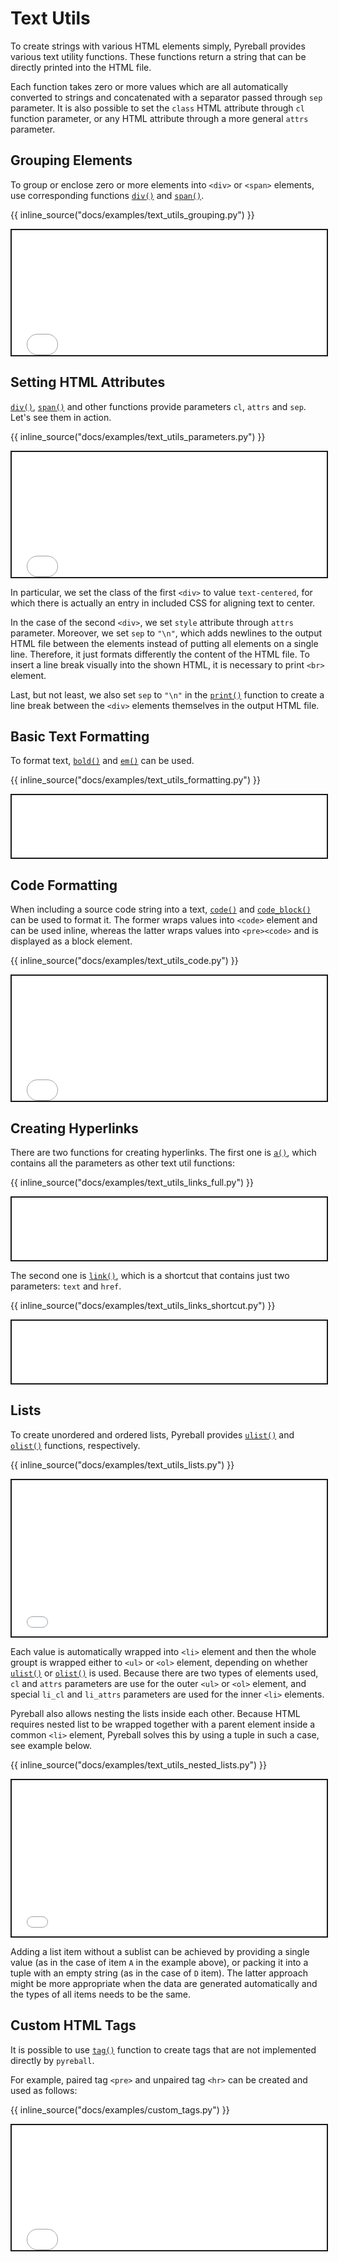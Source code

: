 # Text Utils

To create strings with various HTML elements simply, Pyreball provides various text utility functions.
These functions return a string that can be directly printed into the HTML file.

Each function takes zero or more values which are all automatically converted to strings and concatenated with a
separator passed through `sep` parameter. It is also possible to set the `class` HTML attribute through `cl` function
parameter, or any HTML attribute through a more general `attrs` parameter.

## Grouping Elements

To group or enclose zero or more elements into `<div>` or `<span>` elements, use corresponding
functions [`div()`](../api/pyreball_text/#pyreball.text.div) and [`span()`](../api/pyreball_text/#pyreball.text.span).

{{ inline_source("docs/examples/text_utils_grouping.py") }}

<iframe style="border:2px solid;" src="../examples/text_utils_grouping.html" height="200" width="100%" title="Iframe Example"></iframe>

## Setting HTML Attributes

[`div()`](../api/pyreball_text/#pyreball.text.div), [`span()`](../api/pyreball_text/#pyreball.text.span) and other
functions
provide parameters `cl`, `attrs` and `sep`. Let's see them in action.

{{ inline_source("docs/examples/text_utils_parameters.py") }}

<iframe style="border:2px solid;" src="../examples/text_utils_parameters.html" height="200" width="100%" title="Iframe Example"></iframe>

In particular, we set the class of the first `<div>` to value `text-centered`, for which there is actually an entry in
included CSS for aligning text to center.

In the case of the second `<div>`, we set `style` attribute through `attrs` parameter. Moreover, we set `sep` to `"\n"`,
which adds newlines to the output HTML file between the elements instead of putting all elements on a single line.
Therefore, it just formats differently the content of the HTML file. To insert a line break visually into the shown
HTML, it is necessary to print `<br>` element.

Last, but not least, we also set `sep` to `"\n"` in the [`print()`](../api/pyreball_html/#pyreball.html.print) function
to create a line break between the `<div>` elements themselves in the output HTML file.

## Basic Text Formatting

To format text, [`bold()`](../api/pyreball_text/#pyreball.text.bold)
and [`em()`](../api/pyreball_text/#pyreball.text.em)
can be used.

{{ inline_source("docs/examples/text_utils_formatting.py") }}

<iframe style="border:2px solid;" src="../examples/text_utils_formatting.html" height="100" width="100%" title="Iframe Example"></iframe>

## Code Formatting

When including a source code string into a text, [`code()`](../api/pyreball_text/#pyreball.text.code)
and [`code_block()`](../api/pyreball_text/#pyreball.text.code_block) can be used to format it.
The former wraps values into `<code>` element and can be used inline, whereas the latter wraps values into `<pre><code>`
and is displayed as a block element.

{{ inline_source("docs/examples/text_utils_code.py") }}

<iframe style="border:2px solid;" src="../examples/text_utils_code.html" height="200" width="100%" title="Iframe Example"></iframe>

## Creating Hyperlinks

There are two functions for creating hyperlinks. The first one is [`a()`](../api/pyreball_text/#pyreball.text.a),
which contains all the parameters as other text util functions:

{{ inline_source("docs/examples/text_utils_links_full.py") }}

<iframe style="border:2px solid;" src="../examples/text_utils_links_full.html" height="100" width="100%" title="Iframe Example"></iframe>

The second one is [`link()`](../api/pyreball_text/#pyreball.text.link), which is a shortcut that contains just two
parameters: `text` and `href`.

{{ inline_source("docs/examples/text_utils_links_shortcut.py") }}

<iframe style="border:2px solid;" src="../examples/text_utils_links_shortcut.html" height="100" width="100%" title="Iframe Example"></iframe>

## Lists

To create unordered and ordered lists, Pyreball provides [`ulist()`](../api/pyreball_text/#pyreball.text.ulist)
and [`olist()`](../api/pyreball_text/#pyreball.text.olist) functions, respectively.

{{ inline_source("docs/examples/text_utils_lists.py") }}

<iframe style="border:2px solid;" src="../examples/text_utils_lists.html" height="250" width="100%" title="Iframe Example"></iframe>

Each value is automatically wrapped into `<li>` element and then the whole groupt is wrapped either to `<ul>` or `<ol>`
element, depending on whether [`ulist()`](../api/pyreball_text/#pyreball.text.ulist)
or [`olist()`](../api/pyreball_text/#pyreball.text.olist) is used.
Because there are two types of elements used, `cl` and `attrs` parameters are use for the outer `<ul>` or `<ol>`
element, and special `li_cl` and `li_attrs` parameters are used for the inner `<li>` elements.

Pyreball also allows nesting the lists inside each other. Because HTML requires nested list to be wrapped together with
a parent element inside a common `<li>` element, Pyreball solves this by using a tuple in such a case, see example
below.

{{ inline_source("docs/examples/text_utils_nested_lists.py") }}

<iframe style="border:2px solid;" src="../examples/text_utils_nested_lists.html" height="250" width="100%" title="Iframe Example"></iframe>

Adding a list item without a sublist can be achieved by providing a single value (as in the case of item `A` in the
example above), or packing it into a tuple with an empty string (as in the case of `D` item). The latter approach might
be more appropriate when the data are generated automatically and the types of all items needs to be the same.

## Custom HTML Tags

It is possible to use [`tag()`](../api/pyreball_text/#pyreball.text.tag) function to create tags that are not
implemented
directly by `pyreball`.

For example, paired tag `<pre>` and unpaired tag `<hr>` can be created and used as follows:

{{ inline_source("docs/examples/custom_tags.py") }}

<iframe style="border:2px solid;" src="../examples/custom_tags.html" height="200" width="100%" title="Iframe Example"></iframe>
